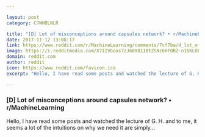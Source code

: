 ```yaml
---

layout: post
category: C7WHBLNLR

title: "[D] Lot of misconceptions around capsules network? • r/MachineLearning"
date: 2017-11-12 13:08:17
link: https://www.reddit.com/r/MachineLearning/comments/7cf7ba/d_lot_of_misconceptions_around_capsules_network/
image: https://i.redditmedia.com/X7IIVGoas7zJ60X81IBtZSNc6HFORZ-n16KLULxZRAI.jpg?w=320&s=43bf1f8f5472b9160347e5de36e88a9d
domain: reddit.com
author: reddit
icon: https://www.reddit.com/favicon.ico
excerpt: "Hello, I have read some posts and watched the lecture of G. H. and to me, it seems a lot of the intuitions on why we need it are simply..."

---
```


### [D] Lot of misconceptions around capsules network? • r/MachineLearning

Hello, I have read some posts and watched the lecture of G. H. and to me, it seems a lot of the intuitions on why we need it are simply...
